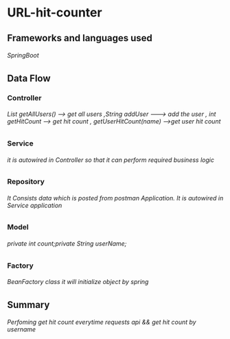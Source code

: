 # URL-hit-counter
## Frameworks and languages used
###### SpringBoot

## Data Flow

### Controller
###### List<User> getAllUsers() --> get all users ,String addUser ---> add the user , int getHitCount --> get hit count , getUserHitCount(name) -->get user hit count

### Service
###### it is autowired in Controller so that it can perform required business logic

### Repository
###### It Consists data which is posted from postman Application. It is autowired in Service application

### Model
###### private int count;private String userName;

### Factory
###### BeanFactory class it will initialize object by spring

## Summary
###### Perfoming get hit count everytime requests api && get hit count by username